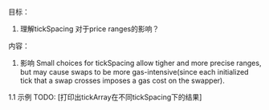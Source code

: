 目标：
1. 理解tickSpacing 对于price ranges的影响？


内容：
1. 影响
Small choices for tickSpacing allow tigher and more precise ranges, but may cause swaps to be more 
gas-intensive(since each initialized tick that a swap crosses imposes a gas cost on the swapper). 

1.1 示例 TODO: [打印出tickArray在不同tickSpacing下的结果]